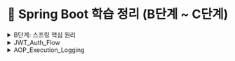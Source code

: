# 📖 Spring Boot 학습 정리 (B단계 ~ C단계)

<details>
<summary>B단계: 스프링 핵심 원리</summary>
### 1. 스프링 컨테이너와 빈 등록
스프링에서는 객체를 직접 생성하지 않고 `@Configuration` 클래스와 `@Bean` 메서드를 통해 **스프링 컨테이너**가 객체를 생성하고 관리합니다.  
이렇게 등록된 객체를 **스프링 빈(Bean)** 이라고 부릅니다.

- 장점: 객체 생명주기를 컨테이너가 관리 → 메모리 효율, 재사용성 증가
- 코드 예시:
```java
@Configuration
public class AppConfig {
    @Bean
    public MemberService memberService() {
        return new MemberServiceImpl();
    }
}
```

### 2. 싱글톤 패턴 vs 스프링 싱글톤
- **직접 구현한 싱글톤 패턴**  
  → 인스턴스를 하나만 만들도록 static 필드로 관리. 코드가 복잡하고 테스트 어려움.

- **스프링 싱글톤 컨테이너**  
  → 기본 스코프가 싱글톤이므로, 같은 빈을 여러 번 주입받아도 실제 객체는 1개.  
  개발자가 직접 싱글톤 패턴을 구현할 필요가 없음.

### 3. 의존관계 주입 (DI)
스프링이 객체 간 의존관계를 자동으로 연결해줌.  
**생성자 주입**이 가장 권장됨.

```java
@Service
public class MemberService {
    private final MemberRepository repository;

    @Autowired
    public MemberService(MemberRepository repository) {
        this.repository = repository;
    }
}
```

- 장점: 불변성 보장, 테스트 용이성 증가, 순환참조 방지

### 4. 스프링 MVC 요청 흐름
- `DispatcherServlet`이 모든 요청을 받아서 컨트롤러에 위임
- 컨트롤러 → 서비스 → 리포지토리 계층 순으로 실행
- 응답은 뷰 리졸버(ViewResolver) 또는 JSON 변환을 통해 클라이언트로 전달

### 5. HTTP 요청 데이터 처리
- `@RequestParam` : 단일 파라미터 매핑
- `@ModelAttribute` : 객체 바인딩
- `@RequestBody` : JSON 요청 매핑

### 6. HTTP 응답 처리
- `@ResponseBody` : 객체 → JSON 변환
- `@RestController` : `@Controller + @ResponseBody` 조합 → REST API 응답에 적합

---

## C단계: 기능 확장 & 고도화

### 1. JSON 응답 처리
스프링은 내부적으로 `HttpMessageConverter`(Jackson)를 사용하여 객체를 JSON으로 자동 변환합니다.

- 코드 예시:
```java
@RestController
public class MemberController {
    @GetMapping("/api/members")
    public List<Member> findAll() {
        return memberService.findAll();
    }
}
```

### 2. DTO와 응답 포맷 개선
엔티티를 직접 노출하지 않고 **DTO(Data Transfer Object)** 로 응답을 전달.  
추가로 공통 응답 포맷(`ApiResponse<T>`)을 정의하여 일관된 API 설계.

```json
{
  "status": 200,
  "message": "OK",
  "data": { ... },
  "traceId": "uuid",
  "timestamp": "2025-08-18T19:00:00"
}
```

### 3. Validation 적용
요청 DTO에 제약 조건을 추가해 유효성을 검증.

```java
public class MemberRequest {
    @NotBlank
    private String name;
}
```

- `@Valid`와 함께 사용 → 잘못된 요청 시 `MethodArgumentNotValidException` 발생
- 전역 예외 처리기로 잡아서 `ApiResponse` 포맷으로 반환

### 4. 제네릭 충돌 문제 (Void vs Object)
`ApiResponse.error()` 호출 시 제네릭 타입이 `Object`로 추론되는 문제 발생.  
해결 방법:
```java
ApiResponse<Void> body = ApiResponse.error(...);
return ResponseEntity.badRequest().body(body);
```

### 5. stream()의 역할
자바 스트림 API는 컬렉션 데이터를 선언적으로 처리하기 위한 기능.

```java
return memberService.findMembers().stream()
        .map(m -> new MemberResponse(m.getId(), m.getName()))
        .toList();
```

- 장점: 코드 간결성, 병렬 처리 지원

### 6. ResponseEntity의 역할
HTTP 응답을 세밀하게 제어 가능.

```java
return ResponseEntity
        .status(HttpStatus.CREATED)
        .header("X-Custom", "value")
        .body(responseDto);
```

- 상태 코드, 헤더, 바디를 자유롭게 설정 가능

---

## 운영 품질 개선

### 1. TraceId
- 요청마다 UUID를 생성하여 응답 JSON + 헤더(`X-Trace-Id`)에 추가
- 로그와 클라이언트를 연결해 장애 추적이 쉬움
- 마이크로서비스 환경에서는 분산 추적 필수 요소

### 2. RequestLoggingFilter
- 요청/응답 실행 시간, 상태코드, 바디 크기 등을 기록
- 슬로우 요청(SLOW) 감지 가능
- `FilterRegistrationBean`으로 순서 제어하여 traceId와 함께 동작

### 3. Filter를 Bean으로 등록한 이유
- 실행 순서 보장 (`order` 값)
- 운영 환경/테스트 환경에 따라 등록 유연성
- `@Component`보다 명시적으로 제어 가능

### 4. Filter vs Interceptor vs AOP
- **Filter**: HTTP 레벨 공통 기능 (traceId, 로깅, 인증)
- **Interceptor**: 컨트롤러 전후 (인증/인가)
- **AOP**: 서비스 계층 공통 관심사 (트랜잭션, 성능 모니터링)

---

## 추가 학습 질문 정리

- **traceId를 왜 사용하는가?**  
  → 요청 단위 추적, 장애 분석, 마이크로서비스 간 요청 흐름 추적

- **common 패키지 + WebConfig 등록 이유?**  
  → 전역 공통 기능 제공, 필터 실행 순서 보장, 운영환경별 관리 용이

- **ApiResponse.ErrorDetail 오류**  
  → 내부 클래스라면 `static` 선언 필요 (직렬화 오류 방지)

---
</details>

<details>
<summary>JWT_Auth_Flow</summary>

# JWT 인증 흐름 정리 (JwtAuthFilter · JwtProvider · SecurityConfig)

---

## 1) 요약

- **JwtProvider**: JWT **발급/검증** 유틸. 시크릿 키로 서명/검증, 클레임 추출.
- **JwtAuthFilter**: HTTP 요청에서 `Authorization: Bearer <JWT>` **파싱 → 검증 → SecurityContext 주입**.
- **SecurityConfig**: 시큐리티 **정책(인가 규칙, 세션/CSRF, 필터 순서)**을 정의.

---

## 2) 요청 1건의 처리 순서 (큰 그림)

```mermaid
sequenceDiagram
    autonumber
    participant C as Client
    participant F1 as TraceIdFilter
    participant F2 as JwtAuthFilter
    participant SC as Spring Security (Authorization)
    participant MVC as Controller

    C->>F1: HTTP Request
    F1-->>C: (set X-Trace-Id in header, MDC)
    F1->>F2: continue filter chain

    alt Authorization header with Bearer token
        F2->>F2: parse & verify with JwtProvider
        F2->>SC: set Authentication in SecurityContext
    else no / invalid token
        F2->>C: 401 (policy ①) OR throw exception (policy ②)
        Note over F2,C: 실패 정책에 따라 응답 혹은 전역 예외 처리로 위임
    end

    F2->>SC: continue
    SC->>SC: URL/메서드 권한 평가 (permitAll/authenticated/hasRole...)
    SC->>MVC: pass if authorized
    MVC-->>C: Response (includes X-Trace-Id, unified body)
```

> 권장 실패 정책: **필터에서 예외를 던져 전역 예외 처리기**가 공통 응답 포맷으로 변환하도록 구성(일관성 확보).

---

## 3) 구성요소별 역할 & 책임

### 3.1 JwtProvider — JWT 발급/검증 유틸리티

| 기능 | 설명 | 비고 |
|---|---|---|
| **createToken(subject, role, claims)** | `sub`, `role`, `iat`, `exp` 세팅 후 **서명**하여 문자열 토큰 발급 | JJWT 사용 (HMAC-SHA) |
| **parse(token)** | 시크릿 키로 **서명 검증**, 만료/위조/형식 오류 시 예외 | `Jws<Claims>` 반환 |
| **키 관리** | `application.yml/properties`의 `jwt.secret.key`로 Key 생성 | **최소 32바이트** 이상 권장 |
| **만료 설정** | `jwt.access-token-validity-seconds`로 토큰 만료 제어 | 운영 환경에서 짧게(예: 1h) |

**샘플 설정 (properties)**
```properties
jwt.secret.key=ThisIsADevOnlySecretKeyThatIsAtLeast32BytesLong!!!
jwt.access-token-validity-seconds=3600
```

---

### 3.2 JwtAuthFilter — 요청당 한 번 실행되는 인증 필터

| 단계 | 동작 | 결과 |
|---|---|---|
| 1 | `Authorization` 헤더 확인 (`Bearer <JWT>`) | 토큰 유무 판단 |
| 2 | `JwtProvider.parse()`로 검증 | 서명/만료/형식 검사 |
| 3 | 성공 시 `UsernamePasswordAuthenticationToken` 생성 | `SecurityContextHolder`에 **인증 객체 저장** |
| 4 | 실패 정책 | ① **즉시 401 응답** 또는 ② **예외 throw → 전역 핸들러 처리** |
| 5 | (선택) `MDC.put("user", username)` | 로그에 사용자 식별자 자동 포함 |

> 필터는 반드시 **`UsernamePasswordAuthenticationFilter` 앞**에 등록하여, 인가 단계 전에 인증을 완료하도록 한다.

---

### 3.3 SecurityConfig — 시큐리티 전반 정책

| 설정 | 내용 | 목적 |
|---|---|---|
| **Session = STATELESS** | 세션 비활성(Stateless) | JWT 형태에 적합 |
| **CSRF 비활성** | `csrf().disable()` | REST API 기본 |
| **인가 규칙** | `authorizeHttpRequests`로 **경로별 접근 정책** | 공개/보호 API 구분 |
| **필터 순서** | `addFilterBefore(new JwtAuthFilter, UsernamePasswordAuthenticationFilter.class)` | 표준 인증 전 JWT 인증 수행 |
| **CORS/예외 엔트리포인트** | 필요 시 추가 | 클라이언트/보안 정책 정교화 |

---

## 4) 케이스별 동작 요약

- **공개 API** (`permitAll`)
  - 토큰 없음: 그대로 통과 → 컨트롤러 실행
  - 토큰 있음: 검증 성공 시 인증된 사용자로 접근(컨트롤러에서 `Authentication` 활용 가능)

- **보호 API** (`authenticated`/`hasRole`)
  - 토큰 없음/무효: 인가 단계에서 401/403
  - 유효 토큰: 인증 객체 세팅 → 인가 통과 → 컨트롤러 실행

---

## 5) 운영 팁 & 체크리스트

- [ ] `jwt.secret.key`는 **32바이트 이상**(HMAC-SHA256) — 짧으면 `WeakKeyException` 유발
- [ ] 실패 정책을 **전역 예외 처리기**로 통일 → `ApiResponse` 포맷 유지
- [ ] `TraceIdFilter`를 **가장 먼저** 실행해 로그/응답에 traceId 포함
- [ ] 로깅에 **MDC(traceId, user)**를 써서 장애 추적 용이성 확보
- [ ] 보호/공개 경로의 **패턴 매칭**이 겹치지 않는지 확인
- [ ] 토큰/민감정보는 **로그 마스킹** 적용

---

## 6) 미니 예시 (요약 형태)

```java
// SecurityConfig (요약)
http.csrf(csrf -> csrf.disable())
    .sessionManagement(sm -> sm.sessionCreationPolicy(STATELESS))
    .authorizeHttpRequests(auth -> auth
        .requestMatchers("/api/auth/login", "/health").permitAll()
        .requestMatchers("/api/members/**").authenticated()
        .anyRequest().permitAll())
    .addFilterBefore(new JwtAuthFilter(jwtProvider), UsernamePasswordAuthenticationFilter.class);
```

```java
// JwtAuthFilter (요약)
protected void doFilterInternal(req, res, chain) {
  String header = req.getHeader("Authorization");
  if (hasBearer(header)) {
    var jws = jwtProvider.parse(token(header));
    var auth = new UsernamePasswordAuthenticationToken(jws.getPayload().getSubject(), null,
        List.of(new SimpleGrantedAuthority("ROLE_" + jws.getPayload().get("role", String.class))));
    SecurityContextHolder.getContext().setAuthentication(auth);
  }
  chain.doFilter(req, res);
}
```

```java
// JwtProvider (요약)
public String createToken(String username, String role) {
  Instant now = Instant.now();
  return Jwts.builder()
    .subject(username)
    .claim("role", role)
    .issuedAt(Date.from(now))
    .expiration(Date.from(now.plusSeconds(validity)))
    .signWith(key)
    .compact();
}
```

---

### 참고
- 토큰 실패를 **필터에서 직접 401로 쓰지 않고**, 커스텀 예외를 던져 전역 예외 처리기에서 공통 포맷으로 내려주는 방식이 더 낫다.
- 분산 추적을 계획한다면, `X-Trace-Id`와 **표준 trace 헤더**(W3C traceparent)를 병행 가능하다.

</details>

<details>
<summary>AOP_Execution_Logging</summary>

# AOP 기반 실행 시간 & 입력값 로깅 (Spring Boot)

## 1. 목표
- 메서드 실행 시간을 자동으로 측정하여 로깅한다.
- 입력값을 함께 기록하되, **민감 정보(password, token 등)는 마스킹 처리**한다.
- traceId와 연계하여 **장애 추적**을 쉽게 만든다.

---

## 2. 주요 컴포넌트

### 2.1 @LogExecutionTime (커스텀 애노테이션)
```java
@Target(ElementType.METHOD)
@Retention(RetentionPolicy.RUNTIME)
public @interface LogExecutionTime { }
```

→ 메서드 위에 붙이면 AOP가 동작한다.

### 2.2 LoggingAspect (AOP 구현체)
- `@Around` advice로 메서드 전후를 감싼다.
- 실행 시간 = `System.currentTimeMillis()`로 측정
- 입력 파라미터 로깅 시 민감 정보(`password`, `token`, `secret` 등)는 `***` 처리
- 반환값은 크면 타입만 기록
- traceId(MDC)에 함께 기록하여 로그 상관관계 추적 가능

```java
@Around("@annotation(com.example.solwith.aop.LogExecutionTime)")
public Object around(ProceedingJoinPoint pjp) throws Throwable {
    long start = System.currentTimeMillis();
    // ... 실행 전 로깅
    Object result = pjp.proceed();
    long took = System.currentTimeMillis() - start;
    // ... 실행 후 로깅
    return result;
}
```

---

## 3. 동작 순서

1. 클라이언트가 요청 → `TraceIdFilter`에서 traceId를 생성하고 MDC에 저장
2. 컨트롤러/서비스 메서드에 `@LogExecutionTime`이 있으면 `LoggingAspect`가 가로챈다
3. 메서드 실행 전: 파라미터를 문자열로 변환하여 로깅 (민감값은 `***`)
4. 실제 비즈니스 로직 실행 (`pjp.proceed()`)
5. 실행 후: 실행 시간(ms), 반환 타입, traceId와 함께 로깅
6. 예외 발생 시: 실행 시간 + 예외명 + 메시지를 warn 레벨로 기록

---

## 4. 로그 예시

```
[AOP] MemberService.findOne took=123ms traceId=abc-123 args=id=10 resultType=Member
[AOP] MemberService.join EX took=45ms traceId=abc-456 args=name=kim,password=*** ex=IllegalStateException:이미 존재
```

---

## 5. 적용 방법

### 5.1 서비스 메서드에 적용
```java
@LogExecutionTime
public Member findOne(Long id) {
    // ...
}
```

### 5.2 로그 패턴 설정 (logback-spring.xml)
```xml
<property name="PATTERN" value="[%d{yyyy-MM-dd HH:mm:ss.SSS}] %-5level [%X{traceId}] %logger{36} - %msg%n"/>
```

---

## 6. 운영 TIP

- **민감 정보 마스킹 규칙**: `password`, `token`, `secret`, `authorization` 등은 반드시 `***` 처리
- **traceId 연계**: 필수적으로 로그 패턴에 `%X{traceId}`를 포함시켜야 한다.
- **AOP 적용 범위**: 서비스/레포지토리/외부 연동 호출에 주로 붙여서 성능/장애 모니터링에 활용
- **Spring Boot AOP Starter** 사용 시 `@EnableAspectJAutoProxy`는 필요 없음.
- 반환값이 큰 객체는 타입명만 출력하여 로그 오염 방지.

---

## 7. 체크리스트

- [ ] `@LogExecutionTime`이 필요한 메서드에 붙였는가?
- [ ] 로그 패턴에 `%X{traceId}`가 들어갔는가?
- [ ] 민감 파라미터 마스킹이 잘 되는가?
- [ ] 반환값 로그가 과도하게 크지 않은가?
- [ ] 예외 발생 시 warn/error 레벨로 기록되는가?

---

## 8. 결론

- `@LogExecutionTime` + `LoggingAspect`를 통해 **운영 가시성**을 확보할 수 있다.
- traceId + 실행 시간 + 입력값/반환값을 로그에 남겨 **장애 분석과 성능 최적화**에 큰 도움이 된다.
</details>


